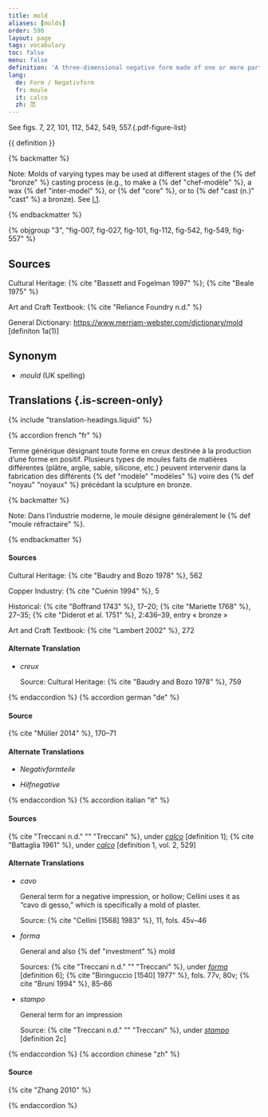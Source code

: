 ```yaml
---
title: mold
aliases: [molds]
order: 590
layout: page
tags: vocabulary
toc: false
menu: false
definition: 'A three-dimensional negative form made of one or more parts that serves as a matrix for the production of a positive by casting or pressing malleable material into it. Molds allow for the production of one or more copies of an original sculpture.'
lang:
  de: Form / Negativform
  fr: moule
  it: calco
  zh: 范
---
```


See figs. 7, 27, 101, 112, 542, 549, 557.{.pdf-figure-list}

{{ definition }}

{% backmatter %}

Note: Molds of varying types may be used at different stages of the {% def "bronze" %} casting process (e.g., to make a {% def "chef-modèle" %}, a wax {% def "inter-model" %}, or {% def "core" %}, or to {% def "cast (n.)" "cast" %} a bronze). See [I.1](/vol-1/1/).

{% endbackmatter %}

{% objgroup "3", "fig-007, fig-027, fig-101, fig-112, fig-542, fig-549, fig-557" %}

## Sources

Cultural Heritage: {% cite "Bassett and Fogelman 1997" %}; {% cite "Beale 1975" %}

Art and Craft Textbook: {% cite "Reliance Foundry n.d." %}

General Dictionary: <https://www.merriam-webster.com/dictionary/mold> [definiton 1a(1)]

## Synonym

- *mould* (UK spelling)

## Translations {.is-screen-only}

<div class="accordion">
{% include "translation-headings.liquid" %}

{% accordion french "fr" %}

Terme générique désignant toute forme en creux destinée à la production d’une forme en positif. Plusieurs types de moules faits de matières différentes (plâtre, argile, sable, silicone, etc.) peuvent intervenir dans la fabrication des différents {% def "modèle" "modèles" %} voire des {% def "noyau" "noyaux" %} précédant la sculpture en bronze.

{% backmatter %}

Note: Dans l’industrie moderne, le moule désigne généralement le {% def "moule réfractaire" %}.

{% endbackmatter %}

#### Sources

Cultural Heritage: {% cite "Baudry and Bozo 1978" %}, 562

Copper Industry: {% cite "Cuénin 1994" %}, 5

Historical: {% cite "Boffrand 1743" %}, 17–20; {% cite "Mariette 1768" %}, 27–35; {% cite "Diderot et al. 1751" %}, 2:436–39, entry « bronze »

Art and Craft Textbook: {% cite "Lambert 2002" %}, 272

#### Alternate Translation

- *creux*

    Source: Cultural Heritage: {% cite "Baudry and Bozo 1978" %}, 759

{% endaccordion %}
{% accordion german "de" %}

#### Source

{% cite "Müller 2014" %}, 170–71

#### Alternate Translations

- *Negativformteile*

- *Hilfnegative*

{% endaccordion %}
{% accordion italian "it" %}

#### Sources

{% cite "Treccani n.d." "" "Treccani" %}, under [*calco*](http://www.treccani.it/vocabolario/calco1/) [definition 1]; {% cite "Battaglia 1961" %}, under [*calco*](http://www.gdli.it/pdf_viewer/Scripts/pdf.js/web/viewer.asp?file=/PDF/GDLI02/GDLI_02_ocr_534.pdf&parola=calco) [definition 1, vol. 2, 529]

#### Alternate Translations

- *cavo*

    General term for a negative impression, or hollow; Cellini uses it as “cavo di gesso,” which is specifically a mold of plaster.

    Source: {% cite "Cellini [1568] 1983" %}, 11, fols. 45v–46

- *forma*

    General and also {% def "investment" %} mold
    
    Sources: {% cite "Treccani n.d." "" "Treccani" %}, under [*forma*](https://www.treccani.it/vocabolario/forma/) [definition 6]; {% cite "Biringuccio [1540] 1977" %}, fols. 77v, 80v; {% cite "Bruni 1994" %}, 85–86

- *stampo*

    General term for an impression

    Source: {% cite "Treccani n.d." "" "Treccani" %}, under [*stampo*](http://www.treccani.it/vocabolario/stampo/) [definition 2c]

{% endaccordion %}
{% accordion chinese "zh" %}

#### Source

{% cite "Zhang 2010" %}

{% endaccordion %}

</div>
